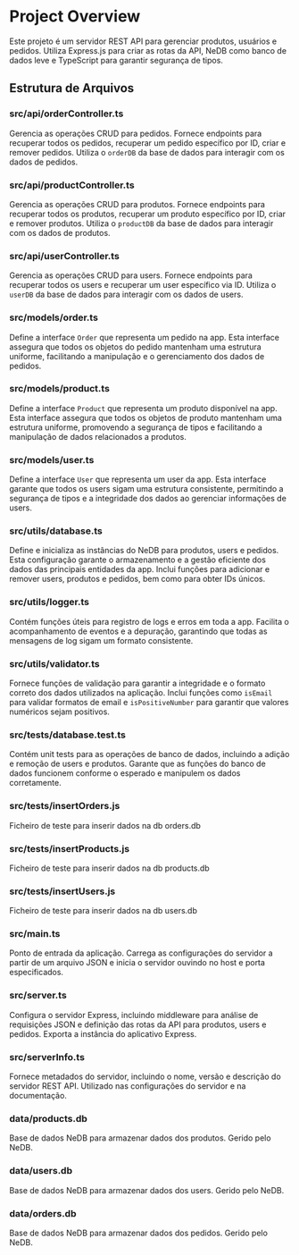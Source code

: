 # Project Overview
Este projeto é um servidor REST API para gerenciar produtos, usuários e pedidos. Utiliza Express.js para criar as rotas da API, NeDB como banco de dados leve e TypeScript para garantir segurança de tipos.

## Estrutura de Arquivos

### src/api/orderController.ts
Gerencia as operações CRUD para pedidos. Fornece endpoints para recuperar todos os pedidos, recuperar um pedido específico por ID, criar e remover pedidos. Utiliza o `orderDB` da base de dados para interagir com os dados de pedidos.

### src/api/productController.ts
Gerencia as operações CRUD para produtos. Fornece endpoints para recuperar todos os produtos, recuperar um produto específico por ID, criar e remover produtos. Utiliza o `productDB` da base de dados para interagir com os dados de produtos.

### src/api/userController.ts
Gerencia as operações CRUD para users. Fornece endpoints para recuperar todos os users e recuperar um user específico via ID. Utiliza o `userDB` da base de dados para interagir com os dados de users.

### src/models/order.ts
Define a interface `Order` que representa um pedido na app. Esta interface assegura que todos os objetos do pedido mantenham uma estrutura uniforme, facilitando a manipulação e o gerenciamento dos dados de pedidos.

### src/models/product.ts
Define a interface `Product` que representa um produto disponível na app. Esta interface assegura que todos os objetos de produto mantenham uma estrutura uniforme, promovendo a segurança de tipos e facilitando a manipulação de dados relacionados a produtos.

### src/models/user.ts
Define a interface `User` que representa um user da app. Esta interface garante que todos os users sigam uma estrutura consistente, permitindo a segurança de tipos e a integridade dos dados ao gerenciar informações de users.

### src/utils/database.ts
Define e inicializa as instâncias do NeDB para produtos, users e pedidos. Esta configuração garante o armazenamento e a gestão eficiente dos dados das principais entidades da app. Inclui funções para adicionar e remover users, produtos e pedidos, bem como para obter IDs únicos.

### src/utils/logger.ts
Contém funções úteis para registro de logs e erros em toda a app. Facilita o acompanhamento de eventos e a depuração, garantindo que todas as mensagens de log sigam um formato consistente.

### src/utils/validator.ts
Fornece funções de validação para garantir a integridade e o formato correto dos dados utilizados na aplicação. Inclui funções como `isEmail` para validar formatos de email e `isPositiveNumber` para garantir que valores numéricos sejam positivos.

### src/tests/database.test.ts
Contém unit tests para as operações de banco de dados, incluindo a adição e remoção de users e produtos. Garante que as funções do banco de dados funcionem conforme o esperado e manipulem os dados corretamente.

### src/tests/insertOrders.js
Ficheiro de teste para inserir dados na db orders.db

### src/tests/insertProducts.js
Ficheiro de teste para inserir dados na db products.db

### src/tests/insertUsers.js
Ficheiro de teste para inserir dados na db users.db

### src/main.ts
Ponto de entrada da aplicação. Carrega as configurações do servidor a partir de um arquivo JSON e inicia o servidor ouvindo no host e porta especificados.

### src/server.ts
Configura o servidor Express, incluindo middleware para análise de requisições JSON e definição das rotas da API para produtos, users e pedidos. Exporta a instância do aplicativo Express.

### src/serverInfo.ts
Fornece metadados do servidor, incluindo o nome, versão e descrição do servidor REST API. Utilizado nas configurações do servidor e na documentação.

### data/products.db
Base de dados NeDB para armazenar dados dos produtos. Gerido pelo NeDB.

### data/users.db
Base de dados NeDB para armazenar dados dos users. Gerido pelo NeDB.

### data/orders.db
Base de dados NeDB para armazenar dados dos pedidos. Gerido pelo NeDB.